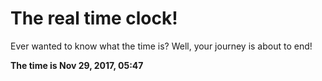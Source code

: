 # The real time clock!

Ever wanted to know what the time is? Well, your journey is about to end!

**The time is Nov 29, 2017, 05:47**